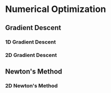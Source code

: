 
# Numerical Optimization

## Gradient Descent

### 1D Gradient Descent



### 2D Gradient Descent


## Newton's Method



### 2D Newton's Method
